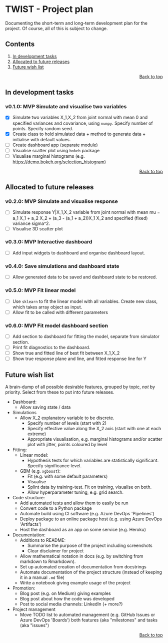 <!-- To view this file rendered, try opening VSCode and clicking to open the "Preview" pane -->
# TWIST - Project plan
Documenting the short-term and long-term development plan for the project. Of course, all of this is subject to change.

## Contents
<!-- This contents is kept up to date *manually* -->
1. [In development tasks](#In-development-tasks)
1. [Allocated to future releases](#Allocated-to-future-releases)
1. [Future wish list](#Future-wish-list)

<div align="right"><a href="#contents">Back to top</a></div>

## In development tasks
### v0.1.0: MVP Simulate and visualise two variables
- [x] Simulate two variables X_1,X_2 from joint normal with mean 0 and specified variances and covariance, using `numpy`. Specify number of points. Specify random seed.
- [x] Create class to hold simulated data + method to generate data + initialise with default values.
- [ ] Create dashboard app (separate module)
- [ ] Visualise scatter plot using `bokeh` package
- [ ] Visualise marginal histograms (e.g. <https://demo.bokeh.org/selection_histogram>)

<div align="right"><a href="#contents">Back to top</a></div>

## Allocated to future releases
### v0.2.0: MVP Simulate and visualise response
- [ ] Simulate response Y|X_1,X_2 variable from joint normal with mean mu = a_1 X_1 + a_2 X_2 + (a_3 - (a_1 + a_2))X_1 X_2 and specified (fixed) variance sigma^2.
- [ ] Visualise 3D scatter plot

### v0.3.0: MVP Interactive dashboard
- [ ] Add input widgets to dashboard and organise dashboard layout.

### v0.4.0: Save simulations and dashboard state
- [ ] Allow generated data to be saved and dashboard state to be restored.

### v0.5.0: MVP Fit linear model
- [ ] Use `sklearn` to fit the linear model with all variables. Create new class, which takes array object as input.
- [ ] Allow fit to be called with different parameters

### v0.6.0: MVP Fit model dashboard section
- [ ] Add section to dashboard for fitting the model, separate from simulator section.
- [ ] Print fit diagnostics to the dashboard. 
- [ ] Show true and fitted line of best fit between X_1,X_2
- [ ] Show true response plane and line, and fitted response line for Y

## Future wish list 
A brain-dump of all possible desirable features, grouped by topic, *not* by priority. Select from these to put into future releases.
- Dashboard:
    - Allow saving state / data
- Simulations
    - Allow X_2 explanatory variable to be discrete. 
        - Specify number of levels (start with 2)
        - Specify effective value along the X_2 axis (start with one at each extreme)
        - Appropriate visualisation, e.g. marginal histograms and/or scatter plot with jitter, points coloured by level
- Fitting:
    - Linear model:
        - Hypothesis tests for which variables are statistically significant. Specify significance level.
    - GBM (e.g. `xgboost`):
        - Fit (e.g. with some default parameters)
        - Visualise
        - Splint data by training-test. Fit on training, visualise on both.
        - Allow hyperparameter tuning, e.g. grid search.
- Code structure:
    - Add automated tests and allow them to easily be run
    - Convert code to a Python package
    - Automate build using CI software (e.g. Azure DevOps 'Pipelines')
    - Deploy package to an online package host (e.g. using Azure DevOps 'Artifacts')
    - Host the dashboard as an app on some service (e.g. Heroku)
- Documentation:
    - Additions to README:
        - Summarise the purpose of the project including screenshots 
        - Clear disclaimer for project
    - Allow mathematical notation in docs (e.g. by switching from markdown to Rmarkdown).
    - Set up automated creation of documentation from docstrings
    - Automate documentation of the project structure (instead of keeping it in a manual `.md` file)
    - Write a notebook giving example usage of the project
- Promotion:
    - Blog post (e.g. on Medium) giving examples
    - Blog post about how the code was developed
    - Post to social media channels: LinkedIn (+ more?)
- Project management
    - Move TODO list to automated management (e.g. GitHub Issues or Azure DevOps 'Boards') both features (aka "milestones" and tasks (aka "issues")

<div align="right"><a href="#contents">Back to top</a></div>
